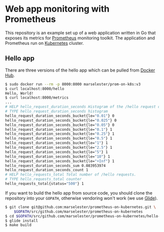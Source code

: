 # Web app monitoring with Prometheus

This repository is an example set up of a web application written in Go
that exposes its metrics for [Prometheus](https://prometheus.io/) monitoring toolkit.
The application and Prometheus run on [Kubernetes](http://kubernetes.io/) cluster.

## Hello app

There are three versions of the hello app which can be pulled from
[Docker Hub](https://hub.docker.com/r/marselester/prom-on-k8s/).

```bash
$ sudo docker run --rm -p 8000:8000 marselester/prom-on-k8s:v3
$ curl localhost:8000/hello
Hello, World!
$ curl localhost:8000/metrics
...
# HELP hello_request_duration_seconds Histogram of the /hello request duration.
# TYPE hello_request_duration_seconds histogram
hello_request_duration_seconds_bucket{le="0.01"} 0
hello_request_duration_seconds_bucket{le="0.025"} 0
hello_request_duration_seconds_bucket{le="0.05"} 0
hello_request_duration_seconds_bucket{le="0.1"} 1
hello_request_duration_seconds_bucket{le="0.25"} 1
hello_request_duration_seconds_bucket{le="0.5"} 1
hello_request_duration_seconds_bucket{le="1"} 1
hello_request_duration_seconds_bucket{le="2.5"} 1
hello_request_duration_seconds_bucket{le="5"} 1
hello_request_duration_seconds_bucket{le="10"} 1
hello_request_duration_seconds_bucket{le="+Inf"} 1
hello_request_duration_seconds_sum 0.083953974
hello_request_duration_seconds_count 1
# HELP hello_requests_total Total number of /hello requests.
# TYPE hello_requests_total counter
hello_requests_total{status="500"} 1
```

If you want to build the hello app from source code, you should
clone the repository into your `GOPATH`, otherwise vendoring won't work
(we use [Glide](https://glide.sh/)).

```bash
$ git clone git@github.com:marselester/prometheus-on-kubernetes.git \
	$GOPATH/src/github.com/marselester/prometheus-on-kubernetes
$ cd $GOPATH/src/github.com/marselester/prometheus-on-kubernetes/hello-app
$ glide install
$ make build
```
